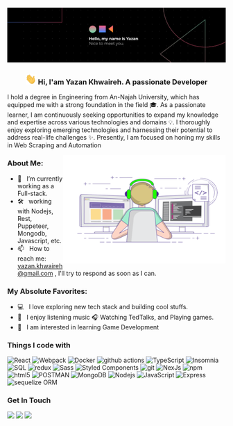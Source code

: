 
![Yazan Banner](https://github.com/TRoYHD/TRoYHD/blob/main/yazan%20background.jpg)

<h3 align="center"> 
    <img src="https://github.com/OsamaSaw/OsamaSaw/blob/main/hello.gif" height="25px" width="25px"></a> Hi, I'am Yazan Khwaireh. A passionate Developer
</h3> 

I hold a degree in Engineering from An-Najah University, which has equipped me with a strong foundation in the field 🎓. As a passionate learner, I am continuously seeking opportunities to expand my knowledge and expertise across various technologies and domains 💡. I thoroughly enjoy exploring emerging technologies and harnessing their potential to address real-life challenges ✨. Presently, I am focused on honing my skills in Web Scraping and Automation

<img align="right" height="250" width="375" alt="coding gif" src="https://github.com/OsamaSaw/OsamaSaw/blob/main/coding.gif" />

### About Me:

- 🚀 &nbsp; I’m currently working as a Full-stack.
- 🛠 &nbsp; working with Nodejs, Rest, Puppeteer, Mongodb, Javascript, etc.
- 📫 &nbsp; How to reach me: yazan.khwaireh@gmail.com , I'll try to respond as soon as I can.
<!-- - 📝 &nbsp; Checkout my [Resume]().-->


### My Absolute Favorites:

- 💻 &nbsp; I love exploring new tech stack and building cool stuffs.
- 📰 &nbsp;  I enjoy listening music 🎧 Watching TedTalks, and Playing games.
- 👾 &nbsp; I am interested in learning Game Development 

<!-- ### Languages and Tools: -->
<h3>Things I code with</h3>
<p>
  <img alt="React" src="https://img.shields.io/badge/-React-45b8d8?style=flat-square&logo=react&logoColor=white" />
  <img alt="Webpack" src="https://img.shields.io/badge/-Webpack-8DD6F9?style=flat-square&logo=webpack&logoColor=white" /> 
  <img alt="Docker" src="https://img.shields.io/badge/-Docker-46a2f1?style=flat-square&logo=docker&logoColor=white" />
  <img alt="github actions" src="https://img.shields.io/badge/-Github_Actions-2088FF?style=flat-square&logo=github-actions&logoColor=white" />
<!--   <img alt="Google Cloud Platform" src="https://img.shields.io/badge/-Google_Cloud_Platform-1a73e8?style=flat-square&logo=google-cloud&logoColor=white" /> -->
  <img alt="TypeScript" src="https://img.shields.io/badge/-TypeScript-007ACC?style=flat-square&logo=typescript&logoColor=white" />
  <img alt="Insomnia" src="https://img.shields.io/badge/-Insomnia-5849BE?style=flat-square&logo=insomnia&logoColor=white" />
<!--   <img alt="Apollo" src="https://img.shields.io/badge/-Apollo%20GraphQL-311C87?style=flat-square&logo=apollo-graphql&logoColor=white" /> -->
  <img alt="SQL" src="https://img.shields.io/badge/-SQL-430098?style=flat-square&logo=SQL&logoColor=white" />
  <img alt="redux" src="https://img.shields.io/badge/-Redux-764ABC?style=flat-square&logo=redux&logoColor=white" />
<!--   <img alt="ReactiveX" src="https://img.shields.io/badge/-RxJs-B7178C?style=flat-square&logo=reactivex&logoColor=white" /> -->
<!--   <img alt="GraphQL" src="https://img.shields.io/badge/-GraphQL-E10098?style=flat-square&logo=graphql&logoColor=white" /> -->
  <img alt="Sass" src="https://img.shields.io/badge/-Sass-CC6699?style=flat-square&logo=sass&logoColor=white" />
  <img alt="Styled Components" src="https://img.shields.io/badge/-Styled_Components-db7092?style=flat-square&logo=styled-components&logoColor=white" />
  <img alt="git" src="https://img.shields.io/badge/-Git-F05032?style=flat-square&logo=git&logoColor=white" />
  <img alt="NexJs" src="https://img.shields.io/badge/NexJs-ea2845?style=flat-square&logo=NexJs&logoColor=white" />
  <img alt="npm" src="https://img.shields.io/badge/-NPM-CB3837?style=flat-square&logo=npm&logoColor=white" />
  <img alt="html5" src="https://img.shields.io/badge/-HTML5-E34F26?style=flat-square&logo=html5&logoColor=white" />
<!--   <img alt="Brave browser" src="https://img.shields.io/badge/-Brave_Browser-FB542B?style=flat-square&logo=brave&logoColor=white" /> -->
<!--   <img alt="Rollup" src="https://img.shields.io/badge/-Rollup-EC4A3F?style=flat-square&logo=rollup.js&logoColor=white" /> -->
<!--   <img alt="JavaScript" src="https://img.shields.io/badge/-D3.js-F9A03C?style=flat-square&logo=d3.js&logoColor=white" /> -->
  <img alt="POSTMAN" src="https://img.shields.io/badge/-POSTMAN-F7B93E?style=flat-square&logo=POSTMAN&logoColor=white" />
  <img alt="MongoDB" src="https://img.shields.io/badge/-MongoDB-13aa52?style=flat-square&logo=mongodb&logoColor=white" />
  <img alt="Nodejs" src="https://img.shields.io/badge/-Nodejs-43853d?style=flat-square&logo=Node.js&logoColor=white" />
  <img alt="JavaScript" src="https://img.shields.io/badge/-JavaScript-430098?style=flat-square&logo=JavaScript&logoColor=white" />
<img alt="Express" src="https://img.shields.io/badge/-Express-430098?style=flat-square&logo=Express&logoColor=white" />
<img alt="sequelize ORM" src="https://img.shields.io/badge/-sequelize ORM-430098?style=flat-square&logo=sequelize&logoColor=white" />



</p>

<!-- 


## Hey, I'm Yazan. 
I live in Nablus city. I like video games, good food, being outside, and coding. 




 -->



### Get In Touch
<a href="mailto:yazan.khwaireh@gmail.com"><img src="https://img.shields.io/badge/Gmail-D14836?style=for-the-badge&logo=gmail&logoColor=white"></a> <a href="https://www.linkedin.com/in/yazan-khwaireh-4b56a115/"><img src="https://img.shields.io/badge/LinkedIn-0077B5?style=for-the-badge&logo=linkedin&logoColor=white"></a>   <a href="https://yazan-khwaireh-dev.netlify.app/"><img src="https://img.shields.io/badge/portfolio-0A0A0A?style=for-the-badge&logo=dev.to&logoColor=white"></a>
<!--<a href="https://www."><img src="https://img.shields.io/badge/portfolio-0A0A0A?style=for-the-badge&logo=dev.to&logoColor=white"></a>  -->
<!-- 
### What I Work With
<img src="https://img.shields.io/badge/JavaScript-F7DF1E?style=for-the-badge&logo=javascript&logoColor=black"> <img src="https://img.shields.io/badge/Node.js-43853D?style=for-the-badge&logo=node.js&logoColor=white"> <img src="https://img.shields.io/badge/HTML5-E34F26?style=for-the-badge&logo=html5&logoColor=white"> <img src="https://img.shields.io/badge/CSS3-1572B6?style=for-the-badge&logo=css3&logoColor=white"> <img src="https://img.shields.io/badge/React-20232A?style=for-the-badge&logo=react&logoColor=61DAFB"> 
...and many others
 -->
